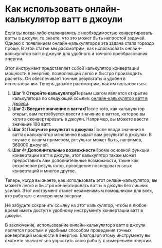 Как использовать онлайн-калькулятор ватт в джоули
=================================================

Если вы когда-либо сталкивались с необходимостью конвертировать ватты в джоули, то знаете, что это может быть непростой задачей. Однако с появлением онлайн-калькуляторов эта задача стала гораздо проще. В этой статье мы рассмотрим, как использовать онлайн-калькулятор ватт в джоули для удобного и точного преобразования энергии.

Этот инструмент представляет собой калькулятор конвертации мощности в энергию, позволяющий легко и быстро производить расчеты. Он обеспечивает точные результаты и удобен в использовании. Теперь давайте рассмотрим, как им пользоваться.

1. **Шаг 1: Откройте калькулятор**Первым шагом является открытие калькулятора по следующей ссылке: [онлайн-калькулятор ватт в джоули](https://www.onlinecalculatorsfree.com/ru/tools/watt-to-joules-calculator.html).
2. **Шаг 2: Введите значение в ваттах**После того, как калькулятор открыт, вам потребуется ввести значение в ваттах, которое вы хотите сконвертировать в джоули. Например, вы можете ввести значение 100 ватт.
3. **Шаг 3: Получите результат в джоулях**После ввода значения в ваттах калькулятор мгновенно выдаст вам результат в джоулях. В случае с нашим примером, результат может быть, например, 360000 джоулей.
4. **Шаг 4: Дополнительные возможности**Кроме основной функции конвертации ватт в джоули, этот калькулятор также может предоставить вам дополнительные возможности, такие как сохранение результатов, проведение последовательных конвертаций и многое другое.

Теперь, когда вы знаете, как использовать этот онлайн-калькулятор, вы можете легко и быстро конвертировать ватты в джоули без лишних усилий. Этот инструмент станет незаменимым помощником для всех, кто работает с измерением энергии.

Не забудьте сохранить ссылку на этот калькулятор, чтобы в любое время иметь доступ к удобному инструменту конвертации ватт в джоули.

В заключение, использование онлайн-калькулятора ватт в джоули является простым и удобным способом проведения точных конвертаций мощности в энергию. Благодаря этому инструменту вы сможете значительно упростить свою работу с измерением энергии.